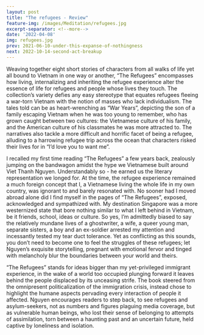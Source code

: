 ```yaml
---
layout: post
title: "The refugees - Review"
feature-img: /images/Meditation/refugees.jpg
excerpt-separator: <!--more-->
date: '2022-04-08'
img: refugees.jpg
prev: 2021-06-10-under-this-expanse-of-nothingness
next: 2022-10-14-second-act-breakup
---
```

Weaving together eight short stories of characters from all walks of life yet all bound to Vietnam in one way or another, “The Refugees” encompasses how living, internalizing and inheriting the refugee experience alter the essence of life for refugees and people whose lives they touch. The collection’s variety defies any easy stereotype that equates refugees fleeing a war-torn Vietnam with the notion of masses who lack individualism. The tales told can be as heart-wrenching as “War Years”, depicting the son of a family escaping Vietnam when he was too young to remember, who has grown caught between two cultures: the Vietnamese culture of his family, and the American culture of his classmates he was more attracted to. The narratives also tackle a more difficult and horrific facet of being a refugee, alluding to a harrowing refugee trip across the ocean that characters risked their lives for in “I’d love you to want me”.  

I recalled my first time reading “The Refugees” a few years back, zealously jumping on the bandwagon amidst the hype we Vietnamese built around Viet Thanh Nguyen. Understandably so - he earned us the literary representation we longed for. At the time, the refugee experience remained a much foreign concept that I, a Vietnamese living the whole life in my own country, was ignorant to and barely resonated with. No sooner had I moved abroad alone did I find myself in the pages of “The Refugees”, exposed, acknowledged and sympathized with. My destination Singapore was a more westernized state that bore nothing similar to what I left behind in Vietnam, be it friends, school, ideas or culture. So yes, I’m admittedly biased to say the relatively mundane lives of a ghostwriter, a wife, a queer young man, separate sisters, a boy and an ex-soldier arrested my attention and incessantly tested my tear duct tolerance. Yet as conflicting as this sounds, you don’t need to become one to feel the struggles of these refugees; let Nguyen’s exquisite storytelling, pregnant with emotional fervor and tinged with melancholy blur the boundaries between your world and theirs. 

“The Refugees” stands for ideas bigger than my yet-privileged immigrant experience, in the wake of a world too occupied plunging forward it leaves behind the people displaced by its unceasing strife. The book steered from the omnipresent politicalization of the immigration crisis, instead chose to highlight the humane aspects pervading every interaction of people it affected. Nguyen encourages readers to step back, to see refugees and asylum-seekers, not as numbers and figures plaguing media coverage, but as vulnerable human beings, who lost their sense of belonging to attempts of assimilation, torn between a haunting past and an uncertain future, held captive by loneliness and isolation. 